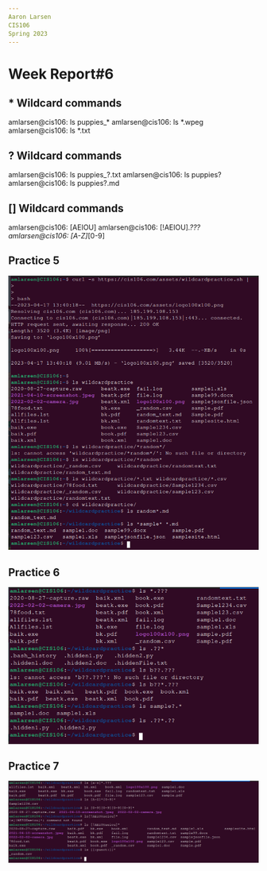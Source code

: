 ```yaml
---
Aaron Larsen
CIS106
Spring 2023
---
```


# Week Report#6

## * Wildcard commands
amlarsen@cis106: ls puppies_*
amlarsen@cis106: ls *.wpeg
amlarsen@cis106: ls *.txt

## ? Wildcard commands
amlarsen@cis106: ls puppies_?.txt
amlarsen@cis106: ls puppies?
amlarsen@cis106: ls puppies?.md

## [] Wildcard commands
amlarsen@cis106: [AEIOU]
amlarsen@cis106: [!AEIOU]*.???
amlarsen@cis106: [A-Z]*[0-9]

## Practice 5
![Practice5](Practice5.png)
## Practice 6
![Practice6](Practice6.png)
## Practice 7
![Practice7](Practice7.png)